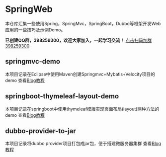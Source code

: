 # SpringWeb
本仓库汇集一些使用Spring，SpringMvc，SpringBoot，Dubbo等框架开发Web应用的一些技巧及示例Demo。

**已创建QQ群，398259300，欢迎大家加入，一起学习交流！** [点击扫码加群398259300](https://raw.githubusercontent.com/hylun/SpringWeb/master/SpringWeb%E5%BC%80%E5%8F%91%E5%AD%A6%E4%B9%A0%E4%BA%A4%E6%B5%81%E7%BE%A4%E7%BE%A4%E4%BA%8C%E7%BB%B4%E7%A0%81.png)
## springmvc-demo
本项目记录在Eclipse中使用Maven创建Springmvc+Mybatis+Velocity项目的demo
查看[Blog教程](https://my.oschina.net/alun/blog/853694)
## springboot-thymeleaf-layout-demo
本项目记录在springboot中使用thymeleaf模版实现页面布局(layout)两种方法的demo
查看[Blog教程](https://my.oschina.net/alun/blog/855763)
## dubbo-provider-to-jar
本项目记录将dubbo provider项目打包成jar包，便于搭建微服务器集群
查看[Blog教程](https://my.oschina.net/alun/blog/867942)
